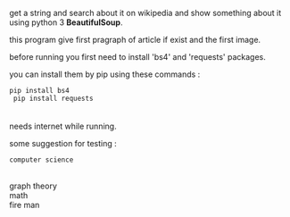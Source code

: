 get a string and search about it on wikipedia and show something about it using python 3 <strong>BeautifulSoup</strong>.

this program give first pragraph of article if exist and the first image.

before running you first need to install 'bs4' and 'requests' packages.

you can install them by pip using these commands : 

<code>pip install bs4
</code>
<br>
<code>
pip install requests
</code>
<br>
<br>
needs internet while running.

some suggestion for testing :


	computer science
<br>
	graph theory
<br>
	math
<br>
	fire man
<br>
	
